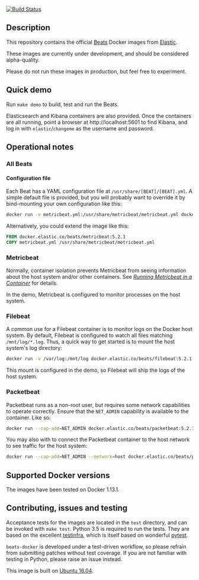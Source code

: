 [![Build Status](https://travis-ci.org/elastic/beats-docker.svg?branch=master)](https://travis-ci.org/elastic/beats-docker)

## Description

This repository contains the official [Beats][beats] Docker images from
[Elastic][elastic].

These images are currently under development, and should be considered alpha-quality.

Please do not run these images in production, but feel free to experiment.

[beats]: https://www.elastic.co/products/beats
[elastic]: https://www.elastic.co/

## Quick demo
Run `make demo` to build, test and run the Beats.

Elasticsearch and Kibana containers are also provided. Once the
containers are all running, point a browser at http://localhost:5601
to find Kibana, and log in with `elastic`/`changeme` as the username
and password.

## Operational notes
### All Beats
#### Configuration file
Each Beat has a YAML configuration file at
`/usr/share/[BEAT]/[BEAT].yml`. A simple default file is provided, but
you will probably want to override it by bind-mounting your own
configuration like this:

``` bash
docker run -v metricbeat.yml:/usr/share/metricbeat/metricbeat.yml docker.elastic.co/beats/metricbeat:5.2.1
```

Alternatively, you could extend the image like this:

``` dockerfile
FROM docker.elastic.co/beats/metricbeat:5.2.1
COPY metricbeat.yml /usr/share/metricbeat/metricbeat.yml
```

### Metricbeat
Normally, container isolation prevents Metricbeat from seeing
information about the host system and/or other
containers. See [_Running Metricbeat in a Container_][mbcontainer] for
details.

In the demo, Metricbeat is configured to monitor processes on the host
system.

[mbcontainer]: https://www.elastic.co/guide/en/beats/metricbeat/current/running-in-container.html

### Filebeat
A common use for a Filebeat container is to monitor logs on the Docker
host system. By default, Filebeat is configured to watch all files
matching `/mnt/log/*.log`. Thus, a quick way to get started is to
mount the host system's log directory:

``` bash
docker run -v /var/log:/mnt/log docker.elastic.co/beats/filebeat:5.2.1
```

This mount is configured in the demo, so Filebeat will ship the logs
of the host system.

### Packetbeat
Packetbeat runs as a non-root user, but requires some network
capabilities to operate correctly. Ensure that the `NET_ADMIN`
capability is available to the container. Like so:

``` bash
docker run --cap-add=NET_ADMIN docker.elastic.co/beats/packetbeat:5.2.1
```

You may also with to connect the Packetbeat container to the host
network to see traffic for the host system:

``` bash
docker run --cap-add=NET_ADMIN --network=host docker.elastic.co/beats/packetbeat:5.2.1
```

## Supported Docker versions

The images have been tested on Docker 1.13.1.

## Contributing, issues and testing

Acceptance tests for the images are located in the `test` directory,
and can be invoked with `make test`. Python 3.5 is required to run the
tests. They are based on the
excellent [testinfra](http://testinfra.readthedocs.io/en/latest/),
which is itself based on
wonderful [pytest](http://doc.pytest.org/en/latest/).

`beats-docker` is developed under a test-driven
workflow, so please refrain from submitting patches without test
coverage. If you are not familiar with testing in Python, please
raise an issue instead.

This image is built on [Ubuntu 16.04][ubuntu-1604].

[ubuntu-1604]: https://github.com/tianon/docker-brew-ubuntu-core/blob/188bcceb999c0c465b3053efefd4e1a03d3fc47e/xenial/Dockerfile
